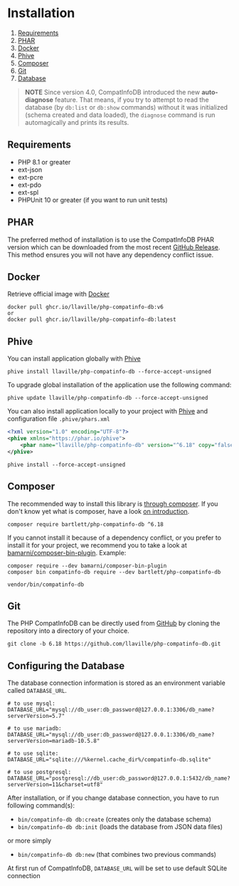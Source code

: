 <!-- markdownlint-disable MD013 -->
# Installation

1. [Requirements](#requirements)
2. [PHAR](#phar)
3. [Docker](#docker)
4. [Phive](#phive)
5. [Composer](#composer)
6. [Git](#git)
7. [Database](#configuring-the-database)

> **NOTE** Since version 4.0, CompatInfoDB introduced the new **auto-diagnose** feature.
That means, if you try to attempt to read the database (by `db:list` or `db:show` commands)
without it was initialized (schema created and data loaded), the `diagnose` command is run automagically and prints its results.

## Requirements

* PHP 8.1 or greater
* ext-json
* ext-pcre
* ext-pdo
* ext-spl
* PHPUnit 10 or greater (if you want to run unit tests)

## PHAR

The preferred method of installation is to use the CompatInfoDB PHAR version which can be downloaded from the most recent
[GitHub Release][releases]. This method ensures you will not have any dependency conflict issue.

## Docker

Retrieve official image with [Docker][docker]

```shell
docker pull ghcr.io/llaville/php-compatinfo-db:v6
or
docker pull ghcr.io/llaville/php-compatinfo-db:latest
```

## Phive

You can install application globally with [Phive][phive]

```shell
phive install llaville/php-compatinfo-db --force-accept-unsigned
```

To upgrade global installation of the application use the following command:

```shell
phive update llaville/php-compatinfo-db --force-accept-unsigned
```

You can also install application locally to your project with [Phive][phive] and configuration file `.phive/phars.xml`

```xml
<?xml version="1.0" encoding="UTF-8"?>
<phive xmlns="https://phar.io/phive">
    <phar name="llaville/php-compatinfo-db" version="^6.18" copy="false" />
</phive>
```

```shell
phive install --force-accept-unsigned
```

## Composer

The recommended way to install this library is [through composer][composer].
If you don't know yet what is composer, have a look [on introduction][composer-intro].

```shell
composer require bartlett/php-compatinfo-db ^6.18
```

If you cannot install it because of a dependency conflict, or you prefer to install it for your project, we recommend
you to take a look at [bamarni/composer-bin-plugin][bamarni/composer-bin-plugin]. Example:

```shell
composer require --dev bamarni/composer-bin-plugin
composer bin compatinfo-db require --dev bartlett/php-compatinfo-db

vendor/bin/compatinfo-db
```

## Git

The PHP CompatInfoDB can be directly used from [GitHub][github-repo] by cloning the repository into a directory of your choice.

```shell
git clone -b 6.18 https://github.com/llaville/php-compatinfo-db.git
```

## Configuring the Database

The database connection information is stored as an environment variable called `DATABASE_URL`.

```shell
# to use mysql:
DATABASE_URL="mysql://db_user:db_password@127.0.0.1:3306/db_name?serverVersion=5.7"

# to use mariadb:
DATABASE_URL="mysql://db_user:db_password@127.0.0.1:3306/db_name?serverVersion=mariadb-10.5.8"

# to use sqlite:
DATABASE_URL="sqlite:///%kernel.cache_dir%/compatinfo-db.sqlite"

# to use postgresql:
DATABASE_URL="postgresql://db_user:db_password@127.0.0.1:5432/db_name?serverVersion=11&charset=utf8"
```

After installation, or if you change database connection, you have to run following command(s):

* `bin/compatinfo-db db:create` (creates only the database schema)
* `bin/compatinfo-db db:init` (loads the database from JSON data files)

or more simply

* `bin/compatinfo-db db:new` (that combines two previous commands)

At first run of CompatInfoDB, `DATABASE_URL` will be set to use default SQLite connection

[releases]: https://github.com/llaville/php-compatinfo-db/releases/
[composer]: https://getcomposer.org
[composer-intro]: http://getcomposer.org/doc/00-intro.md
[bamarni/composer-bin-plugin]: https://github.com/bamarni/composer-bin-plugin
[github-repo]: https://github.com/llaville/php-compatinfo-db.git
[phive]: https://github.com/phar-io/phive
[docker]: https://docs.docker.com/get-docker/
